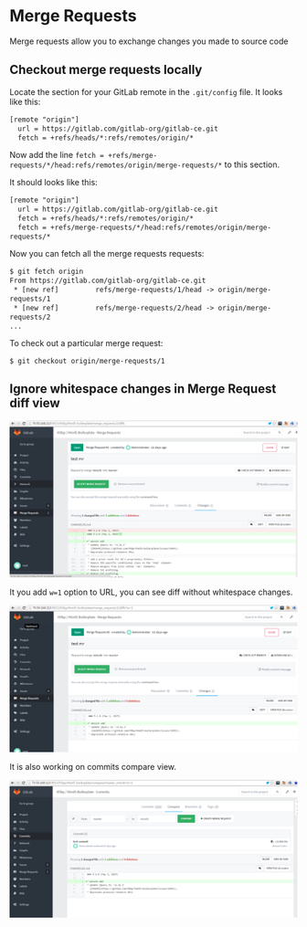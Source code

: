 # Merge Requests

Merge requests allow you to exchange changes you made to source code

## Checkout merge requests locally

Locate the section for your GitLab remote in the `.git/config` file. It looks like this:

```
[remote "origin"]
  url = https://gitlab.com/gitlab-org/gitlab-ce.git
  fetch = +refs/heads/*:refs/remotes/origin/*
```

Now add the line `fetch = +refs/merge-requests/*/head:refs/remotes/origin/merge-requests/*` to this section. 

It should looks like this: 

```
[remote "origin"]
  url = https://gitlab.com/gitlab-org/gitlab-ce.git
  fetch = +refs/heads/*:refs/remotes/origin/*
  fetch = +refs/merge-requests/*/head:refs/remotes/origin/merge-requests/*
```

Now you can fetch all the merge requests requests:

```
$ git fetch origin
From https://gitlab.com/gitlab-org/gitlab-ce.git
 * [new ref]         refs/merge-requests/1/head -> origin/merge-requests/1
 * [new ref]         refs/merge-requests/2/head -> origin/merge-requests/2
...
```

To check out a particular merge request:

```
$ git checkout origin/merge-requests/1
```

## Ignore whitespace changes in Merge Request diff view

![MR diff](merge_requests/merge_request_diff.png)

It you add `w=1` option to URL, you can see diff without whitespace changes.

![MR diff without whitespace](merge_requests/merge_request_diff_without_whitespace.png)

It is also working on commits compare view.

![Commit Compare](merge_requests/commit_compare.png)
